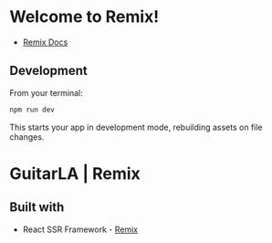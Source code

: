 # Welcome to Remix!

- [Remix Docs](https://remix.run/docs)

## Development

From your terminal:

```sh
npm run dev
```

This starts your app in development mode, rebuilding assets on file changes.

# GuitarLA | Remix

## Built with

- React SSR Framework - [Remix](https://remix.run/)